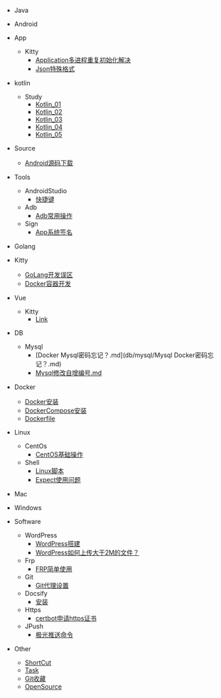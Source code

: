 [//]: # (侧边栏)

- Java

- Android
- App
    - Kitty
        - [Application多进程重复初始化解决](android/app/kitty/Application多进程重复初始化解决.md)
        - [Json特殊格式](android/app/kitty/Json特殊格式.md)
- kotlin
    - Study
        - [Kotlin_01](android/kotlin/study/Kotlin_01.md)
        - [Kotlin_02](android/kotlin/study/Kotlin_02.md)
        - [Kotlin_03](android/kotlin/study/Kotlin_03.md)
        - [Kotlin_04](android/kotlin/study/Kotlin_04.md)
        - [Kotlin_05](android/kotlin/study/Kotlin_05.md)
- Source
    - [Android源码下载](android/source/Android源码下载.md)
- Tools
    - AndroidStudio
        - [快捷键](android/tools/androidstudio/快捷键.md)
    - Adb
        - [Adb常用操作](android/tools/adb/Adb常用操作.md)
    - Sign
        - [App系统签名](android/tools/sign/App签名.md)

- Golang
- Kitty
    - [GoLang开发误区](golang/kitty/GoLang开发误区.md)
    - [Docker容器开发](golang/kitty/Docker容器开发.md)

- Vue
    - Kitty
        - [Link](vue/kitty/link/链接.md)

- DB
    - Mysql
        - [Docker Mysql密码忘记？.md](db/mysql/Mysql Docker密码忘记？.md)
        - [Mysql修改自增编号.md](db/mysql/Mysql修改自增编号.md)

- Docker
  - [Docker安装](docker/Docker安装.md)
  - [DockerCompose安装](docker/DockerCompose安装.md)
  - [Dockerfile](docker/Dockerfile.md)

- Linux
    - CentOs
        - [CentOS基础操作](linux/centos/CentOS基础操作.md)
    - Shell
        - [Linux脚本](linux/shell/Linux脚本.md)
        - [Expect使用问题](linux/shell/Expect使用问题.md)

- Mac

- Windows

- Software
    - WordPress
        - [WordPress搭建](software/wordpress/WordPress搭建.md)
        - [WordPress如何上传大于2M的文件？](software/wordpress/WordPress如何上传大于2M的文件？.md)
    - Frp
        - [FRP简单使用](software/frp/FRP简单使用.md)
    - Git
        - [Git代理设置](software/git/Git代理设置.md)
    - Docsify
        - [安装](software/docsify/安装.md)
    - Https
        - [certbot申请https证书](software/https/centbot/certbot申请https证书.md)
    - JPush
        - [极光推送命令](software/jpush/极光推送命令.md)
- Other
    - [ShortCut](other/shortcut/快捷方式.md)
    - [Task](other/task/近期任务.md)
    - [Git收藏](other/github/Git项目收藏.md)
    - [OpenSource](other/opensource/开源项目收藏.md)